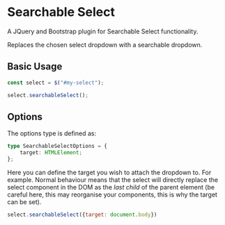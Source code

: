 # Searchable Select

A JQuery and Bootstrap plugin for Searchable Select functionality.

Replaces the chosen select dropdown with a searchable dropdown.

## Basic Usage

```JavaScript
const select = $("#my-select");

select.searchableSelect();
```

## Options

The options type is defined as:

```Typescript
type SearchableSelectOptions = {
    target: HTMLElement;
};
```

Here you can define the target you wish to attach the dropdown to. For example. Normal behaviour means that the select will directly replace the select component in the DOM as the *last child* of the parent element (be careful here, this may reorganise your components, this is why the target can be set).

```JavaScript
select.searchableSelect({target: document.body})
```
